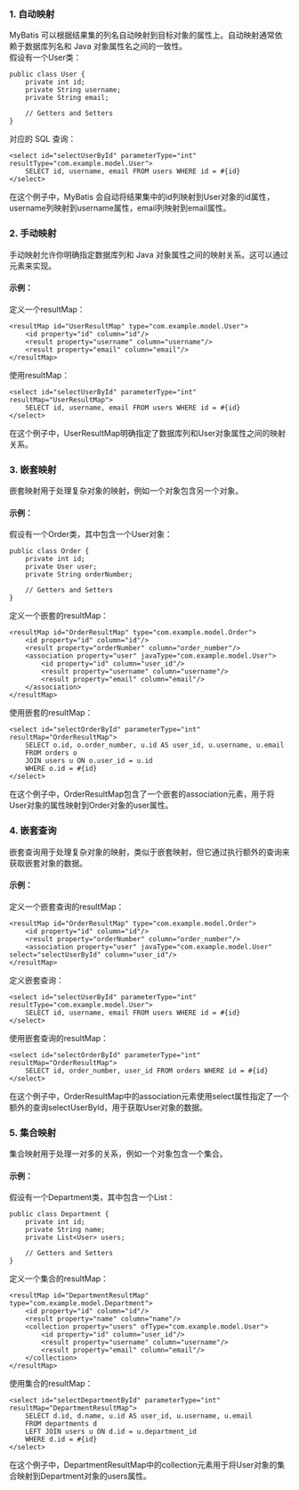 ### 1. 自动映射
MyBatis 可以根据结果集的列名自动映射到目标对象的属性上。自动映射通常依赖于数据库列名和 Java 对象属性名之间的一致性。<br />假设有一个User类：
```
public class User {
    private int id;
    private String username;
    private String email;

    // Getters and Setters
}
```
对应的 SQL 查询：
```
<select id="selectUserById" parameterType="int" resultType="com.example.model.User">
    SELECT id, username, email FROM users WHERE id = #{id}
</select>
```
在这个例子中，MyBatis 会自动将结果集中的id列映射到User对象的id属性，username列映射到username属性，email列映射到email属性。
### 2. 手动映射
手动映射允许你明确指定数据库列和 Java 对象属性之间的映射关系。这可以通过<resultMap>元素来实现。
#### 示例：
定义一个resultMap：
```
<resultMap id="UserResultMap" type="com.example.model.User">
    <id property="id" column="id"/>
    <result property="username" column="username"/>
    <result property="email" column="email"/>
</resultMap>
```
使用resultMap：
```
<select id="selectUserById" parameterType="int" resultMap="UserResultMap">
    SELECT id, username, email FROM users WHERE id = #{id}
</select>
```
在这个例子中，UserResultMap明确指定了数据库列和User对象属性之间的映射关系。
### 3. 嵌套映射
嵌套映射用于处理复杂对象的映射，例如一个对象包含另一个对象。
#### 示例：
假设有一个Order类，其中包含一个User对象：
```
public class Order {
    private int id;
    private User user;
    private String orderNumber;

    // Getters and Setters
}
```
定义一个嵌套的resultMap：
```
<resultMap id="OrderResultMap" type="com.example.model.Order">
    <id property="id" column="id"/>
    <result property="orderNumber" column="order_number"/>
    <association property="user" javaType="com.example.model.User">
        <id property="id" column="user_id"/>
        <result property="username" column="username"/>
        <result property="email" column="email"/>
    </association>
</resultMap>
```
使用嵌套的resultMap：
```
<select id="selectOrderById" parameterType="int" resultMap="OrderResultMap">
    SELECT o.id, o.order_number, u.id AS user_id, u.username, u.email
    FROM orders o
    JOIN users u ON o.user_id = u.id
    WHERE o.id = #{id}
</select>
```
在这个例子中，OrderResultMap包含了一个嵌套的association元素，用于将User对象的属性映射到Order对象的user属性。
### 4. 嵌套查询
嵌套查询用于处理复杂对象的映射，类似于嵌套映射，但它通过执行额外的查询来获取嵌套对象的数据。
#### 示例：
定义一个嵌套查询的resultMap：
```
<resultMap id="OrderResultMap" type="com.example.model.Order">
    <id property="id" column="id"/>
    <result property="orderNumber" column="order_number"/>
    <association property="user" javaType="com.example.model.User" select="selectUserById" column="user_id"/>
</resultMap>
```
定义嵌套查询：
```
<select id="selectUserById" parameterType="int" resultType="com.example.model.User">
    SELECT id, username, email FROM users WHERE id = #{id}
</select>
```
使用嵌套查询的resultMap：
```
<select id="selectOrderById" parameterType="int" resultMap="OrderResultMap">
    SELECT id, order_number, user_id FROM orders WHERE id = #{id}
</select>
```
在这个例子中，OrderResultMap中的association元素使用select属性指定了一个额外的查询selectUserById，用于获取User对象的数据。
### 5. 集合映射
集合映射用于处理一对多的关系，例如一个对象包含一个集合。
#### 示例：
假设有一个Department类，其中包含一个List<User>：
```
public class Department {
    private int id;
    private String name;
    private List<User> users;

    // Getters and Setters
}
```
定义一个集合的resultMap：
```
<resultMap id="DepartmentResultMap" type="com.example.model.Department">
    <id property="id" column="id"/>
    <result property="name" column="name"/>
    <collection property="users" ofType="com.example.model.User">
        <id property="id" column="user_id"/>
        <result property="username" column="username"/>
        <result property="email" column="email"/>
    </collection>
</resultMap>
```
使用集合的resultMap：
```
<select id="selectDepartmentById" parameterType="int" resultMap="DepartmentResultMap">
    SELECT d.id, d.name, u.id AS user_id, u.username, u.email
    FROM departments d
    LEFT JOIN users u ON d.id = u.department_id
    WHERE d.id = #{id}
</select>
```
在这个例子中，DepartmentResultMap中的collection元素用于将User对象的集合映射到Department对象的users属性。
